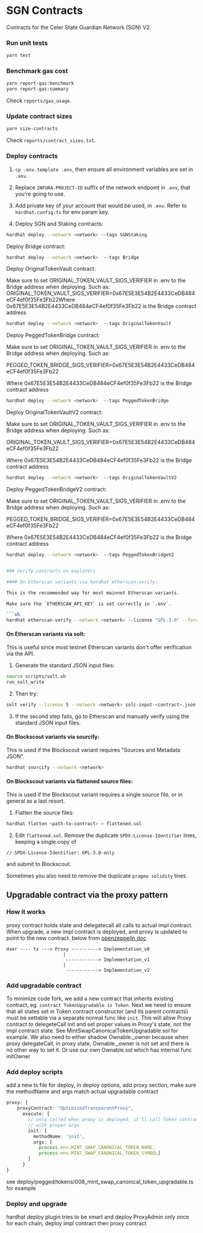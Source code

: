 # SGN Contracts

Contracts for the Celer State Guardian Network (SGN) V2.

### Run unit tests

```sh
yarn test
```

### Benchmark gas cost

```sh
yarn report-gas:benchmark
yarn report-gas:summary
```

Check `reports/gas_usage`.

### Update contract sizes

```sh
yarn size-contracts
```

Check `reports/contract_sizes.txt`.

### Deploy contracts

1. `cp .env.template .env`, then ensure all environment variables are set in `.env`.

2. Replace `INFURA-PROJECT-ID` suffix of the network endpoint in `.env`, that you're going to use.

3. Add private key of your account that would be used, in `.env`. Refer to `hardhat.config.ts` for env param key.

4. Deploy SGN and Staking contracts:

```sh
hardhat deploy --network <network> --tags SGNStaking
```

Deploy Bridge contract:

```sh
hardhat deploy --network <network>  --tags Bridge
```

Deploy OriginalTokenVault contract:

Make sure to set ORIGINAL_TOKEN_VAULT_SIGS_VERIFIER in .env to the Bridge address when deploying. 
Such as:
ORIGINAL_TOKEN_VAULT_SIGS_VERIFIER=0x67E5E3E54B2E4433CeDB484eCF4ef0f35Fe3Fb22Where 0x67E5E3E54B2E4433CeDB484eCF4ef0f35Fe3Fb22 is the Bridge contract address
```sh
hardhat deploy --network <network>  --tags OriginalTokenVault
```

Deploy PeggedTokenBridge contract:

Make sure to set ORIGINAL_TOKEN_VAULT_SIGS_VERIFIER in .env to the Bridge address when deploying. 
Such as:

PEGGED_TOKEN_BRIDGE_SIGS_VERIFIER=0x67E5E3E54B2E4433CeDB484eCF4ef0f35Fe3Fb22

Where 0x67E5E3E54B2E4433CeDB484eCF4ef0f35Fe3Fb22 is the Bridge contract address
```sh
hardhat deploy --network <network>  --tags PeggedTokenBridge
```

Deploy OriginalTokenVaultV2 contract:

Make sure to set ORIGINAL_TOKEN_VAULT_SIGS_VERIFIER in .env to the Bridge address when deploying. 
Such as:

ORIGINAL_TOKEN_VAULT_SIGS_VERIFIER=0x67E5E3E54B2E4433CeDB484eCF4ef0f35Fe3Fb22

Where 0x67E5E3E54B2E4433CeDB484eCF4ef0f35Fe3Fb22 is the Bridge contract address

```sh
hardhat deploy --network <network>  --tags OriginalTokenVaultV2
```

Deploy PeggedTokenBridgeV2 contract:

Make sure to set ORIGINAL_TOKEN_VAULT_SIGS_VERIFIER in .env to the Bridge address when deploying. 
Such as:

PEGGED_TOKEN_BRIDGE_SIGS_VERIFIER=0x67E5E3E54B2E4433CeDB484eCF4ef0f35Fe3Fb22

Where 0x67E5E3E54B2E4433CeDB484eCF4ef0f35Fe3Fb22 is the Bridge contract address

```sh
hardhat deploy --network <network>  --tags PeggedTokenBridgeV2


### Verify contracts on explorers

#### On Etherscan variants via hardhat etherscan-verify:

This is the recommended way for most mainnet Etherscan variants.

Make sure the `ETHERSCAN_API_KEY` is set correctly in `.env`.

```sh
hardhat etherscan-verify --network <network> --license "GPL-3.0" --force-license
```

#### On Etherscan variants via solt:

This is useful since most testnet Etherscan variants don't offer verification via the API.

1. Generate the standard JSON input files:

```sh
source scripts/solt.sh
run_solt_write
```

2. Then try:

```sh
solt verify --license 5 --network <network> solc-input-<contract>.json <deployed address> <contract name>
```

3. If the second step fails, go to Etherscan and manually verify using the standard JSON input files.

#### On Blockscout variants via sourcify:

This is used if the Blockscout variant requires "Sources and Metadata JSON".

```sh
hardhat sourcify --network <network>
```

#### On Blockscout variants via flattened source files:

This is used if the Blockscout variant requires a single source file, or in general as a last resort.

1. Flatten the source files:

```sh
hardhat flatten <path-to-contract> > flattened.sol
```

2. Edit `flattened.sol`. Remove the duplicate `SPDX-License-Identifier` lines, keeping a single copy of

```
// SPDX-License-Identifier: GPL-3.0-only
```

and submit to Blockscout.

Sometimes you also need to remove the duplicate `pragma solidity` lines.

## Upgradable contract via the proxy pattern
### How it works
proxy contract holds state and delegatecall all calls to actual impl contract. When upgrade, a new impl contract is deployed, and proxy is updated to point to the new contract. below from [openzeppelin doc](https://docs.openzeppelin.com/upgrades-plugins/1.x/proxies#upgrading-via-the-proxy-pattern)
```
User ---- tx ---> Proxy ----------> Implementation_v0
                     |
                      ------------> Implementation_v1
                     |
                      ------------> Implementation_v2
```

### Add upgradable contract
To minimize code fork, we add a new contract that inherits existing contract, eg. `contract TokenUpgradable is Token`. Next we need to ensure that all states set in Token contract constructor (and its parent contracts) must be settable via a separate normal func like `init`. This will allow Proxy contract to delegeteCall init and set proper values in Proxy's state, not the impl contract state. See MintSwapCanonicalTokenUpgradable.sol for example. We also need to either shadow Ownable._owner because when proxy delegateCall, in proxy state, Ownable._owner is not set and there is no other way to set it. Or use our own Ownable.sol which has internal func initOwner

### Add deploy scripts
add a new ts file for deploy, in deploy options, add proxy section, make sure the methodName and args match actual upgradable contract
```ts
proxy: {
    proxyContract: "OptimizedTransparentProxy",
      execute: {
        // only called when proxy is deployed, it'll call Token contract.init
        // with proper args
        init: {
          methodName: 'init',
          args: [
            process.env.MINT_SWAP_CANONICAL_TOKEN_NAME,
            process.env.MINT_SWAP_CANONICAL_TOKEN_SYMBOL]
        }
      }
}
```
see deploy/pegged/tokens/008_mint_swap_canonical_token_upgradable.ts for example

### Deploy and upgrade
hardhat deploy plugin tries to be smart and deploy ProxyAdmin only once for each chain, deploy impl contract then proxy contract